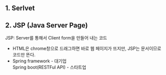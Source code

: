## 1. Serlvet


## 2. JSP (Java Server Page)

JSP: Server를 통해서 Client form을 만들어 내는 코드
- HTML은 chrome창으로 드래그하면 바로 웹 페이지가 뜨지만, JSP는 문서이므로 코드만 뜬다.  
- Spring framework - 대기업  
  Spring boot(RESTFul API) - 스타트업 
